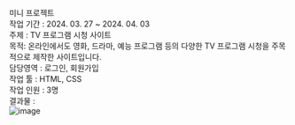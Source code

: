 미니 프로젝트<br>
작업 기간 : 2024. 03. 27 ~ 2024. 04. 03<br>
주제 : TV 프로그램 시청 사이트<br>
목적: 온라인에서도 영화, 드라마, 예능 프로그램 등의 다양한 TV 프로그램 시청을 주목적으로 제작한 사이트입니다.<br>
담당영역 : 로그인, 회원가입<br>
작업 툴 : HTML, CSS<br>
작업 인원 : 3명<br>
결과물 :<br> ![image](https://github.com/user-attachments/assets/7124c8ca-9168-4a95-b9d5-2f9231158d1e)
